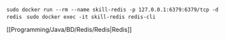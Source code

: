 `sudo docker run --rm --name skill-redis -p 127.0.0.1:6379:6379/tcp -d redis
`
`sudo docker exec -it skill-redis redis-cli `

[[Programming/Java/BD/Redis/Redis|Redis]]

